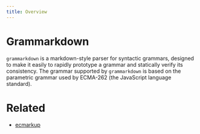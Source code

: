 ```yaml
---
title: Overview
---
```


# Grammarkdown

`grammarkdown` is a markdown-style parser for syntactic grammars, designed to make it easily to rapidly prototype a grammar and statically verify its consistency.
The grammar supported by `grammarkdown` is based on the parametric grammar used by ECMA-262 (the JavaScript language standard).

# Related

* [ecmarkup](https://bterlson.github.io/ecmarkup)

[npm-image]: https://img.shields.io/npm/v/grammarkdown.svg
[npm-url]: https://npmjs.org/package/grammarkdown

[travis-image]: https://travis-ci.org/rbuckton/grammarkdown.svg?branch=master
[travis-url]: https://travis-ci.org/rbuckton/grammarkdown
